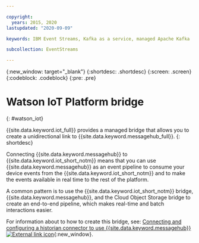```yaml
---

copyright:
  years: 2015, 2020
lastupdated: "2020-09-09"

keywords: IBM Event Streams, Kafka as a service, managed Apache Kafka

subcollection: EventStreams

---
```


{:new_window: target="_blank"}
{:shortdesc: .shortdesc}
{:screen: .screen}
{:codeblock: .codeblock}
{:pre: .pre}


# Watson IoT Platform bridge
{: #watson_iot}

{{site.data.keyword.iot_full}} provides a managed bridge that allows you to create a unidirectional link to {{site.data.keyword.messagehub_full}}.
{: shortdesc}

Connecting {{site.data.keyword.messagehub}} to {{site.data.keyword.iot_short_notm}} means that you can use {{site.data.keyword.messagehub}} as an event pipeline to consume your device events from the {{site.data.keyword.iot_short_notm}} and to make the events available in real time to the rest of the platform. 

A common pattern is to use the {{site.data.keyword.iot_short_notm}} bridge, {{site.data.keyword.messagehub}}, and the Cloud Object Storage bridge to create an end-to-end pipeline, which makes real-time and batch interactions easier.

For information about to how to create this bridge, see: [Connecting and configuring a historian connector to use {{site.data.keyword.messagehub}}  ![External link icon](../../icons/launch-glyph.svg "External link icon")](https://www.ibm.com/support/knowledgecenter/SSQP8H/iot/platform/reference/dsc/eventstreams.html){:new_window}.





